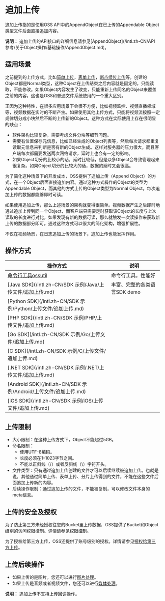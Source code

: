 # 追加上传

追加上传指的是使用OSS API中的AppendObject在已上传的Appendable Object类型文件后面直接追加内容。

**说明：** 追加上传的API接口的详细信息请参见[AppendObject](/intl.zh-CN/API 参考/关于Object操作/基础操作/AppendObject.md)。

## 适用场景

之前提到的上传方式，比如[简单上传](/intl.zh-CN/开发指南/对象/文件（Object）/上传文件（Object）/简单上传.md)，[表单上传](/intl.zh-CN/开发指南/对象/文件（Object）/上传文件（Object）/表单上传.md)，[断点续传上传](/intl.zh-CN/开发指南/对象/文件（Object）/上传文件（Object）/分片上传和断点续传.md)等，创建的Object都是Normal类型，这种Object在上传结束之后内容就是固定的，只能读取，不能修改。如果Object内容发生了改变，只能重新上传同名的Object来覆盖之前的内容，这也是OSS和普通文件系统使用的一个重大区别。

正因为这种特性，在很多应用场景下会很不方便，比如视频监控、视频直播领域等，视频数据在实时的不断产生。如果使用其他上传方式，只能将视频流按照一定规律切分成小块然后不断的上传新的Object。这种方式在实际使用上存在很明显的缺点：

-   软件架构比较复杂，需要考虑文件分块等细节问题。
-   需要有位置保存元信息，比如已经生成的Object列表等，然后每次请求都重复读取元信息来判断是否有新的Object生成。这样对服务器的压力很大，而且客户端每次都需要发送两次网络请求，延时上也会有一定的影响。
-   如果Object切分的比较小的话，延时比较低，但是众多Object会导致管理起来很复杂。如果Object切分的比较大的话，数据的延时又会很高。

为了简化这种场景下的开发成本，OSS提供了追加上传（Append Object）的方式，在一个Object后面直接追加内容。通过这种方式操作的Object的类型为Appendable Object，而其他的方式上传的Object类型为Normal Object。每次追加上传的数据都能够即时可读。

如果使用追加上传，那么上述场景的架构就变得很简单。视频数据产生之后即时地通过追加上传到同一个Object，而客户端只需要定时获取该Object的长度与上次读取的长度进行对比，如果发现有新的数据可读，那么就触发一次读操作来获取新上传的数据部分即可。通过这种方式可以很大的简化架构，增强扩展性。

不仅在视频场景，在日志追加上传的场景下，追加上传也能发挥作用。

## 操作方式

|操作方式|说明|
|----|--|
|[命令行工具ossutil](/intl.zh-CN/常用工具/命令行工具ossutil/常用命令/appendfromfile.md)|命令行工具，性能好|
|[Java SDK](/intl.zh-CN/SDK 示例/Java/上传文件/追加上传.md)|丰富、完整的各类语言SDK demo|
|[Python SDK](/intl.zh-CN/SDK 示例/Python/上传文件/追加上传.md)|
|[PHP SDK](/intl.zh-CN/SDK 示例/PHP/上传文件/追加上传.md)|
|[Go SDK](/intl.zh-CN/SDK 示例/Go/上传文件/追加上传.md)|
|[C SDK](/intl.zh-CN/SDK 示例/C/上传文件/追加上传.md)|
|[.NET SDK](/intl.zh-CN/SDK 示例/.NET/上传文件/追加上传.md)|
|[Android SDK](/intl.zh-CN/SDK 示例/Android/上传文件/追加上传.md)|
|[iOS SDK](/intl.zh-CN/SDK 示例/iOS/上传文件/追加上传.md)|

## 上传限制

-   大小限制：在这种上传方式下，Object不能超过5GB。
-   命名限制：
    -   使用UTF-8编码。
    -   长度必须在1–1023字节之间。
    -   不能以正斜线（/）或者反斜线（\\）字符开头。
-   文件类型：只有通过追加上传创建的文件才可以后续继续被追加上传。也就是说，其他通过简单上传、表单上传、分片上传得到的文件，不能在这些文件后面追加上传新的内容。
-   后续操作限制：通过追加上传的文件，不能被复制，可以修改文件本身的meta信息。

## 上传的安全及授权

为了防止第三方未经授权往您的Bucket里上传数据，OSS提供了Bucket和Object级别的访问权限控制。详情请参见[权限控制](/intl.zh-CN/开发指南/数据安全/访问控制/访问控制概述.md)。

为了授权给第三方上传，OSS还提供了账号级别的授权。详情请参见[授权给第三方上传](/intl.zh-CN/开发指南/对象/文件（Object）/上传文件（Object）/授权给第三方上传.md)。

## 上传后续操作

-   如果上传的是图片，您还可以进行[图片处理](/intl.zh-CN/开发指南/数据处理/图片处理指南/图片处理操作指南.md)。
-   如果上传是音频或者视频文件，您还可以进行[媒体处理](/intl.zh-CN/开发指南/云端数据处理.md)。

**说明：** 追加上传不支持上传回调操作。

